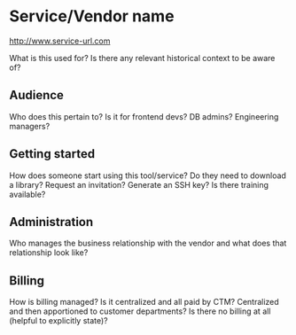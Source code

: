 # Service/Vendor name

http://www.service-url.com

What is this used for? Is there any relevant historical context to be aware of?

## Audience

Who does this pertain to? Is it for frontend devs? DB admins? Engineering managers?

## Getting started

How does someone start using this tool/service? Do they need to download a library? Request an invitation? Generate an SSH key? Is there training available?

## Administration

Who manages the business relationship with the vendor and what does that relationship look like?

## Billing

How is billing managed? Is it centralized and all paid by CTM? Centralized and then apportioned to customer departments? Is there no billing at all (helpful to explicitly state)?